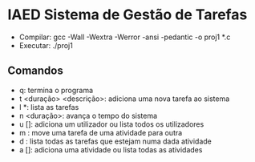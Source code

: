# IAED Sistema de Gestão de Tarefas

- Compilar: gcc -Wall -Wextra -Werror -ansi -pedantic -o proj1 *.c
- Executar: ./proj1

## Comandos
- q: termina o programa
- t <duração> <descrição>: adiciona uma nova tarefa ao sistema
- l *<id>: lista as tarefas
- n <duração>: avança o tempo do sistema
- u [<utilizador>]: adiciona um utilizador ou lista todos os utilizadores
- m <id> <utilizador> <atividade>: move uma tarefa de uma atividade para outra
- d <atividade>: lista todas as tarefas que estejam numa dada atividade
- a [<atividade>]: adiciona uma atividade ou lista todas as atividades